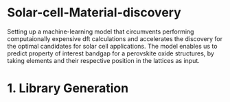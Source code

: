 # Solar-cell-Material-discovery
Setting up a machine-learning model that circumvents performing computaionally expensive dft calculations and accelerates the discovery for the optimal candidates for solar cell applications. The model enables us to predict property of interest bandgap for a perovskite oxide structures, by taking elements and their respective position in the lattices as input.
# 1. Library Generation

